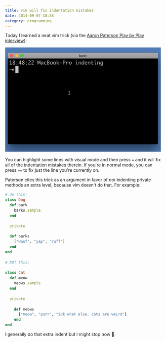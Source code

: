 ```yaml
---
title: vim will fix indentation mistakes
date: 2014-09-07 18:58
category: programming
---
```


Today I learned a neat vim trick (via the [Aaron Paterson Play by Play interview](http://beta.pluralsight.com/courses/play-by-play-aaron-patterson)):

![vim auto indent gif](/img/2014-09-07-vim-indentation.gif)

You can highlight some lines with visual mode and then press `=` and it will fix all of the indentation mistakes therein. If you're in normal mode, you can press `==` to fix just the line you're currently on.

Paterson cites this trick as an argument in favor of *not* indenting private methods an extra level, because vim doesn't do that. For example:

```ruby
# do this:
class Dog
  def bark
    barks.sample
  end

  private

  def barks
    ["woof", "yap", "ruff"]
  end
end

# NOT this:

class Cat
  def meow
    meows.sample
  end

  private

    def meows
      ["meow", "purr", "idk what else, cats are weird"]
    end
end
```

I generally do that extra indent but I might stop now :leaves:.

